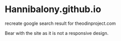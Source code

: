 # Hannibalony.github.io
recreate google search result for theodinproject.com


Bear with the site as it is not a responsive design.
